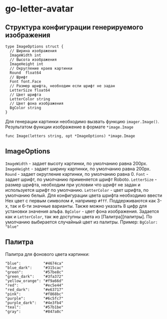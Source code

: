 # go-letter-avatar
## Структура конфигурации генерируемого изображения
```
type ImageOptions struct {
  // Ширина изображения
  ImageWidth int
  // Высота изображения
  ImageHeight int
  // Округление краев картинки
  Round  float64
  // Шрифт
  Font font.Face
  // Размер шрифта, необходим если шрифт не задан
  LetterSize float64
  // Цвет шрифта
  LetterColor string
  // Цвет фона изображения
  BgColor string
}

```
Для генерации картинки необходимо вызвать функцию `imager.Image()`.
Результатом функции изображение в формате `*image.Image `
```
func Image(letters string, opt *ImageOptions) *image.Image
```
## ImageOptions
`ImageWidth` - задает высоту картинки, по умолчанию равна 200px.
`ImageHeight` - задает ширину картинки, по умолчанию равна 200px.
`Round` - задает округление картинки, по умолчанию равна 0.
`Font` - задает шрифт, по умолчанию применяется шрифт Roboto.
`LetterSize` - размер шрифта, необходим при условии что шрифт не задан и используется шрифт по умолчанию.
`LetterColor` - цвет шрифта, по умолчанию белый. Для конфигурации цвета шрифта необходимо ввести Hex цвет с первым символом `#`, например `#fff`. Поддерживаются как 3-x, так и 6-ти значные варианты. Также можно указать 8 цифр для установки значения альфа.
`BgColor` - цвет фона изображения. Задается как и `LetterColor`, так же доступны цвета из [Палитра][палитры]. По умолчанию выбирается случайный цвет из палитры. Пример: `BgColor: "blue"`
## Палитра
Палитра для фонового цвета картинки:
```
"blue":          "#4674ca"
"blue_dark":     "#315cac"
"green":         "#57be8c"
"green_dark":    "#3fa372"
"yellow_orange": "#f9a66d"
"red":           "#ec5e44"
"red_dark":      "#e63717"
"pink":          "#f868bc"
"purple":        "#6c5fc7"
"purple_dark":   "#4e3fb4"
"teal":          "#57b1be"
"gray":          "#847a8c"
```
